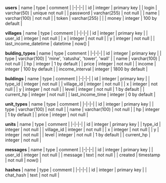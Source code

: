 **users**
| name | type | comment |
|-|-|-|
| id | integer | primary key |
| login | varchar(50) | unique not null |
| password | varchar(255) | not null |
| name | varchar(100) | not null |
| token | varchar(255) | |
| money | integer | 100 by default |


**villages**
| name | type | comment |
|-|-|-|
| id | integer | primary key |
| user_id | integer | not null |
| x | integer | not null |
| y | integer | not null |
| last_income_datetime | datetime | now() |


**bulding_types**
| name | type | comment |
|-|-|-|
| id | integer | primary key |
| type | varchar(100) | 'mine', 'ratusha', 'tower', 'wall' |
| name | varchar(100) | not null |
| hp | integer | 1 by default |
| price | integer | not null |
| income | integer | 100 by default | 
| income_interval | integer | 1800 by default | 


**buldings**
| name | type | comment |
|-|-|-|
| id | integer | primary key |
| type_id | integer | not null |
| village_id | integer | not null |
| x | integer | not null |
| y | integer | not null |
| level | integer | not null | 1 by default |
| current_hp | integer | not null |
| last_income_time | integer | 0 by default | 



**unit_types**
| name | type | comment |
|-|-|-|
| id | integer | primary key |
| type | varchar(100) | not null |
| name | varchar(100) | not null |
| hp | integer | 1 by default |
| price | integer | not null |


**units**
| name | type | comment |
|-|-|-|
| id | integer | primary key |
| type_id | integer | not null |
| village_id | integer | not null |
| x | integer | not null |
| y | integer | not null |
| level | integer | not null | 1 by default |
| current_hp | integer | not null |


**messages**
| name | type | comment |
|-|-|-|
| id | integer | primary key |
| user_id | integer | not null |
| message | text | not null |
| created | timestamp | not null | now() |


**hashes**
| name | type | comment |
|-|-|-|
| id | integer | primary key |
| chat_hash | text | not null |


